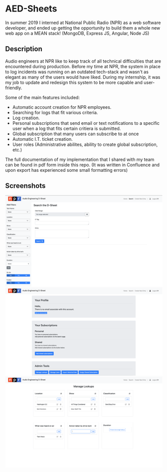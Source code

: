 # AED-Sheets
In summer 2019 I interned at National Public Radio (NPR) as a web software developer, and ended up getting the opportunity to build them a whole new web app on a MEAN stack! (MongoDB, Express JS, Angular, Node JS)
## Description
Audio engineers at NPR like to keep track of all technical difficulties that are encountered during production. Before my
time at NPR, the system in place to log incidents was running on an outdated tech-stack and wasn't as elegant as many of the users would have liked. During my internship, it was my job to update and redesign this system to be more capable and user-friendly.

Some of the main features included:
- Automatic account creation for NPR employees.
- Searching for logs that fit various criteria.
- Log creation.
- Personal subscriptions that send email or text notifications to a specific user when a log that fits certain critiera is submitted.
- Global subscription that many users can subscribe to at once
- Automatic I.T. ticket creation.
- User roles (Administrative abilites, ability to create global subscription, etc.)

The full documentation of my implementation that I shared with my team can be found in pdf form inside this repo. (It was written in Confluence and upon 
export has experienced some small formatting errors)

## Screenshots
![search](/screenshots/AED-sheets_screenshot1.png)
![profile](/screenshots/AED-sheets_screenshot2.png)
![manage lookups](/screenshots/AED-sheets_screenshot3.png)
